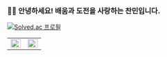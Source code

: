 ### 👋🏻 안녕하세요! 배움과 도전을 사랑하는 찬민입니다.

[![Solved.ac
프로필](http://mazassumnida.wtf/api/mini/generate_badge?boj=chanstar)](https://solved.ac/chanstar)
	   

<table><tr><td valign="top" width="50%">
  
  <img src = "https://github-readme-stats.vercel.app/api?username=C17AN&show_icons=true&hide_border=true" align="left" style = "width: 100%"/>
  
  </td><td valign="top" width="50%">

  <img src = "https://github-readme-stats.vercel.app/api/top-langs/?username=C17AN&layout=compact&hide_border=true" align="left" style = "width: 100%"/>

</td></tr></table>  
</div>
